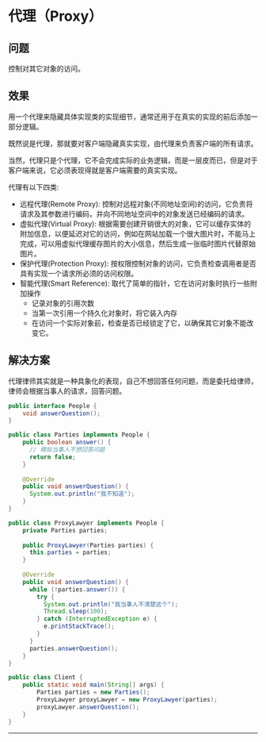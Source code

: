 # 代理（Proxy）

## 问题

控制对其它对象的访问。

## 效果

用一个代理来隐藏具体实现类的实现细节，通常还用于在真实的实现的前后添加一部分逻辑。

既然说是代理，那就要对客户端隐藏真实实现，由代理来负责客户端的所有请求。

当然，代理只是个代理，它不会完成实际的业务逻辑，而是一层皮而已，但是对于客户端来说，它必须表现得就是客户端需要的真实实现。

代理有以下四类:
- 远程代理(Remote Proxy): 控制对远程对象(不同地址空间)的访问，它负责将请求及其参数进行编码，并向不同地址空间中的对象发送已经编码的请求。
- 虚拟代理(Virtual Proxy): 根据需要创建开销很大的对象，它可以缓存实体的附加信息，以便延迟对它的访问，例如在网站加载一个很大图片时，不能马上完成，可以用虚拟代理缓存图片的大小信息，然后生成一张临时图片代替原始图片。
- 保护代理(Protection Proxy): 按权限控制对象的访问，它负责检查调用者是否具有实现一个请求所必须的访问权限。
- 智能代理(Smart Reference): 取代了简单的指针，它在访问对象时执行一些附加操作
  - 记录对象的引用次数
  - 当第一次引用一个持久化对象时，将它装入内存
  - 在访问一个实际对象前，检查是否已经锁定了它，以确保其它对象不能改变它。

## 解决方案

代理律师其实就是一种具象化的表现，自己不想回答任何问题，而是委托给律师，律师会根据当事人的请求，回答问题。

```java
public interface People {
    void answerQuestion();
}

public class Parties implements People {
    public boolean answer() {
      // 模拟当事人不想回答问题
      return false;
    }
    
    @Override
    public void answerQuestion() {
      System.out.println("我不知道");
    }
}

public class ProxyLawyer implements People {
    private Parties parties;
  
    public ProxyLawyer(Parties parties) {
      this.parties = parties;
    }
  
    @Override
    public void answerQuestion() {
      while (!parties.answer()) {
        try {
          System.out.println("我当事人不清楚这个");
          Thread.sleep(100);
        } catch (InterruptedException e) {
          e.printStackTrace();
        }
      }
      parties.answerQuestion();
    }
}

public class Client {
    public static void main(String[] args) {
        Parties parties = new Parties();
        ProxyLawyer proxyLawyer = new ProxyLawyer(parties);
        proxyLawyer.answerQuestion();
    }
}
```


----
